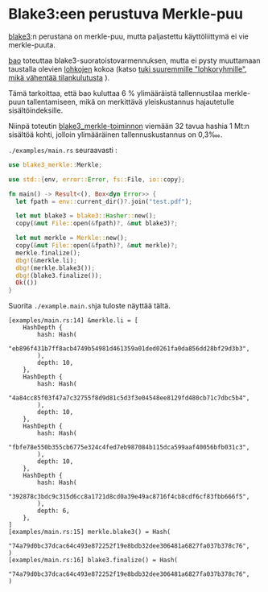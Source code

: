 # Blake3:een perustuva Merkle-puu

[blake3](https://github.com/BLAKE3-team/BLAKE3):n perustana on merkle-puu, mutta paljastettu käyttöliittymä ei vie merkle-puuta.

[bao](https://github.com/oconnor663/bao) toteuttaa blake3-suoratoistovarmennuksen, mutta ei pysty muuttamaan taustalla olevien [lohkojen](https://github.com/oconnor663/bao/issues/34) kokoa (katso [tuki suuremmille "lohkoryhmille", mikä vähentää tilankulutusta](https://github.com/oconnor663/bao/issues/34) ).

Tämä tarkoittaa, että bao kuluttaa 6 % ylimääräistä tallennustilaa merkle-puun tallentamiseen, mikä on merkittävä yleiskustannus hajautetulle sisältöindeksille.

Niinpä toteutin [blake3_merkle-toiminnon](https://github.com/rmw-lib/blake3_merkle) viemään 32 tavua hashia 1 Mt:n sisältöä kohti, jolloin ylimääräinen tallennuskustannus on 0,3‱.

`./examples/main.rs` seuraavasti :

```rust
use blake3_merkle::Merkle;

use std::{env, error::Error, fs::File, io::copy};

fn main() -> Result<(), Box<dyn Error>> {
  let fpath = env::current_dir()?.join("test.pdf");

  let mut blake3 = blake3::Hasher::new();
  copy(&mut File::open(&fpath)?, &mut blake3)?;

  let mut merkle = Merkle::new();
  copy(&mut File::open(&fpath)?, &mut merkle)?;
  merkle.finalize();
  dbg!(&merkle.li);
  dbg!(merkle.blake3());
  dbg!(blake3.finalize());
  Ok(())
}
```

Suorita `./example.main.sh`ja tuloste näyttää tältä.

```
[examples/main.rs:14] &merkle.li = [
    HashDepth {
        hash: Hash(
            "eb896f431b7ff8acb4749b54981d461359a01ded0261fa0da856dd28bf29d3b3",
        ),
        depth: 10,
    },
    HashDepth {
        hash: Hash(
            "4a84cc85f03f47a7c32755f8d9d81c5d3f3e04548ee8129fd480cb71c7dbc5b4",
        ),
        depth: 10,
    },
    HashDepth {
        hash: Hash(
            "fbfe78e550b355cb6775e324c4fed7eb987084b115dca599aaf40056bfb031c3",
        ),
        depth: 10,
    },
    HashDepth {
        hash: Hash(
            "392878c3bdc9c315d6cc8a1721d8cd0a39e49ac8716f4cb8cdf6cf83fbb666f5",
        ),
        depth: 6,
    },
]
[examples/main.rs:15] merkle.blake3() = Hash(
    "74a79d0bc37dcac64c493e872252f19e8bdb32dee306481a6827fa037b378c76",
)
[examples/main.rs:16] blake3.finalize() = Hash(
    "74a79d0bc37dcac64c493e872252f19e8bdb32dee306481a6827fa037b378c76",
)
```